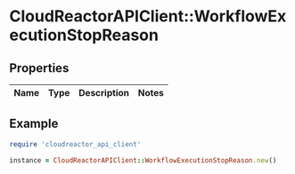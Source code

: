 # CloudReactorAPIClient::WorkflowExecutionStopReason

## Properties

| Name | Type | Description | Notes |
| ---- | ---- | ----------- | ----- |

## Example

```ruby
require 'cloudreactor_api_client'

instance = CloudReactorAPIClient::WorkflowExecutionStopReason.new()
```

